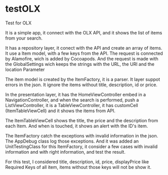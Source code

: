 # testOLX

Test for OLX

It is a simple app, it connect with the OLX API, and it shows the list of items from your search.

It has a repository layer, it conect with the API and create an array of items. It use a Item model, with a few keys from the API.
The request is connected by Alamofire, wich is added by Cocoapods. And the request is made with the GlobalSettings wich keeps the strings with the URL, the URI and the location Parameter

The item model is created by the ItemFactory, it is a parser.
It layer suppot errors in the json. It ignore the items without title, description, id or price.


In the presentation layer, it has the HomeViewController embed in a NavigationController, and when the search is performed, push a ListViewController, it is a TableViewController, it has customCell (ItemTableViewCell) and it shows the items from API.

The ItemTableViewCell shows the title, the price and the description from each Item. And when is touched, it shows an alert with the ID's item.

The ItemFactory catch the exceptions with invalid information in the json. The AppDebug class log those exceptions. And it was added an UnitTestingClass for this ItemFactory, it consider a few cases with invalid information and with right information, and test the result.

For this test, I considered title, description, id, price, displayPrice like Required Keys of all item, items without those keys will not be show it.
